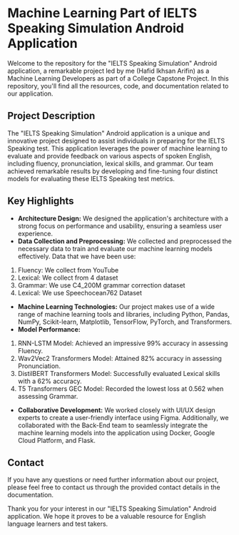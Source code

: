 # Machine Learning Part of IELTS Speaking Simulation Android Application

Welcome to the repository for the "IELTS Speaking Simulation" Android application, a remarkable project led by me (Hafid Ikhsan Arifin) as a Machine Learning Developers as part of a College Capstone Project. In this repository, you'll find all the resources, code, and documentation related to our application.

## Project Description
The "IELTS Speaking Simulation" Android application is a unique and innovative project designed to assist individuals in preparing for the IELTS Speaking test. This application leverages the power of machine learning to evaluate and provide feedback on various aspects of spoken English, including fluency, pronunciation, lexical skills, and grammar. Our team achieved remarkable results by developing and fine-tuning four distinct models for evaluating these IELTS Speaking test metrics.

## Key Highlights
- **Architecture Design:** We designed the application's architecture with a strong focus on performance and usability, ensuring a seamless user experience.
- **Data Collection and Preprocessing:** We collected and preprocessed the necessary data to train and evaluate our machine learning models effectively. Data that we have been use:
1. Fluency: We collect from YouTube
2. Lexical: We collect from 4 dataset
3. Grammar: We use C4_200M grammar correction dataset
4. Lexical: We use Speechocean762 Dataset
- **Machine Learning Technologies:** Our project makes use of a wide range of machine learning tools and libraries, including Python, Pandas, NumPy, Scikit-learn, Matplotlib, TensorFlow, PyTorch, and Transformers.
- **Model Performance:**
1. RNN-LSTM Model: Achieved an impressive 99% accuracy in assessing Fluency.
2. Wav2Vec2 Transformers Model: Attained 82% accuracy in assessing Pronunciation.
3. DistilBERT Transformers Model: Successfully evaluated Lexical skills with a 62% accuracy.
4. T5 Transformers GEC Model: Recorded the lowest loss at 0.562 when assessing Grammar.
- **Collaborative Development:** We worked closely with UI/UX design experts to create a user-friendly interface using Figma. Additionally, we collaborated with the Back-End team to seamlessly integrate the machine learning models into the application using Docker, Google Cloud Platform, and Flask.

## Contact
If you have any questions or need further information about our project, please feel free to contact us through the provided contact details in the documentation.

Thank you for your interest in our "IELTS Speaking Simulation" Android application. We hope it proves to be a valuable resource for English language learners and test takers.